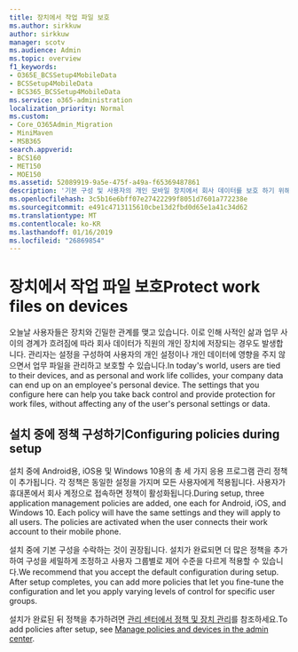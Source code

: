 ```yaml
---
title: 장치에서 작업 파일 보호
ms.author: sirkkuw
author: sirkkuw
manager: scotv
ms.audience: Admin
ms.topic: overview
f1_keywords:
- O365E_BCSSetup4MobileData
- BCSSetup4MobileData
- BCS365_BCSSetup4MobileData
ms.service: o365-administration
localization_priority: Normal
ms.custom:
- Core_O365Admin_Migration
- MiniMaven
- MSB365
search.appverid:
- BCS160
- MET150
- MOE150
ms.assetid: 52089919-9a5e-475f-a49a-f65369487861
description: '기본 구성 및 사용자의 개인 모바일 장치에서 회사 데이터를 보호 하기 위해 응용 프로그램 관리 정책 추가 (영문)을 소개 합니다. '
ms.openlocfilehash: 3c5b16e6bff07e27422299f8051d7601a772238e
ms.sourcegitcommit: e491c4713115610cbe13d2fbd0d65e1a41c34d62
ms.translationtype: MT
ms.contentlocale: ko-KR
ms.lasthandoff: 01/16/2019
ms.locfileid: "26869854"
---
```

# <a name="protect-work-files-on-devices"></a><span data-ttu-id="9a202-103">장치에서 작업 파일 보호</span><span class="sxs-lookup"><span data-stu-id="9a202-103">Protect work files on devices</span></span>

<span data-ttu-id="9a202-p101">오늘날 사용자들은 장치와 긴밀한 관계를 맺고 있습니다. 이로 인해 사적인 삶과 업무 사이의 경계가 흐려짐에 따라 회사 데이터가 직원의 개인 장치에 저장되는 경우도 발생합니다. 관리자는 설정을 구성하여 사용자의 개인 설정이나 개인 데이터에 영향을 주지 않으면서 업무 파일을 관리하고 보호할 수 있습니다.</span><span class="sxs-lookup"><span data-stu-id="9a202-p101">In today's world, users are tied to their devices, and as personal and work life collides, your company data can end up on an employee's personal device. The settings that you configure here can help you take back control and provide protection for work files, without affecting any of the user's personal settings or data.</span></span>
  
## <a name="configuring-policies-during-setup"></a><span data-ttu-id="9a202-106">설치 중에 정책 구성하기</span><span class="sxs-lookup"><span data-stu-id="9a202-106">Configuring policies during setup</span></span>

<span data-ttu-id="9a202-p102">설치 중에 Android용, iOS용 및 Windows 10용의 총 세 가지 응용 프로그램 관리 정책이 추가됩니다. 각 정책은 동일한 설정을 가지며 모든 사용자에게 적용됩니다. 사용자가 휴대폰에서 회사 계정으로 접속하면 정책이 활성화됩니다.</span><span class="sxs-lookup"><span data-stu-id="9a202-p102">During setup, three application management policies are added, one each for Android, iOS, and Windows 10. Each policy will have the same settings and they will apply to all users. The policies are activated when the user connects their work account to their mobile phone.</span></span>
  
<span data-ttu-id="9a202-p103">설치 중에 기본 구성을 수락하는 것이 권장됩니다. 설치가 완료되면 더 많은 정책을 추가하여 구성을 세밀하게 조정하고 사용자 그룹별로 제어 수준을 다르게 적용할 수 있습니다.</span><span class="sxs-lookup"><span data-stu-id="9a202-p103">We recommend that you accept the default configuration during setup. After setup completes, you can add more policies that let you fine-tune the configuration and let you apply varying levels of control for specific user groups.</span></span>
  
<span data-ttu-id="9a202-112">설치가 완료된 뒤 정책을 추가하려면 [관리 센터에서 정책 및 장치 관리](manage.md)를 참조하세요.</span><span class="sxs-lookup"><span data-stu-id="9a202-112">To add policies after setup, see [Manage policies and devices in the admin center](manage.md).</span></span>
  

